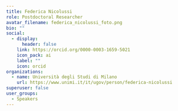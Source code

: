 ```yaml
---
title: Federica Nicolussi
role: Postdoctoral Researcher
avatar_filename: federica_nicolussi_foto.png
bio: ""
social:
  - display:
      header: false
    link: https://orcid.org/0000-0003-1659-5021
    icon_pack: ai
    label: ""
    icon: orcid
organizations:
  - name: Università degli Studi di Milano
    url: https://www.unimi.it/it/ugov/person/federica-nicolussi
superuser: false
user_groups:
  - Speakers
---
```

